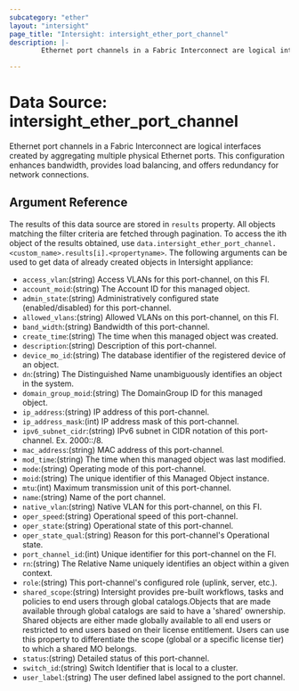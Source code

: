 ```yaml
---
subcategory: "ether"
layout: "intersight"
page_title: "Intersight: intersight_ether_port_channel"
description: |-
        Ethernet port channels in a Fabric Interconnect are logical interfaces created by aggregating multiple physical Ethernet ports. This configuration enhances bandwidth, provides load balancing, and offers redundancy for network connections.

---
```


# Data Source: intersight_ether_port_channel
Ethernet port channels in a Fabric Interconnect are logical interfaces created by aggregating multiple physical Ethernet ports. This configuration enhances bandwidth, provides load balancing, and offers redundancy for network connections.
## Argument Reference
The results of this data source are stored in `results` property.
All objects matching the filter criteria are fetched through pagination.
To access the ith object of the results obtained, use `data.intersight_ether_port_channel.<custom_name>.results[i].<propertyname>`.
The following arguments can be used to get data of already created objects in Intersight appliance:
* `access_vlan`:(string) Access VLANs for this port-channel, on this FI. 
* `account_moid`:(string) The Account ID for this managed object. 
* `admin_state`:(string) Administratively configured state (enabled/disabled) for this port-channel. 
* `allowed_vlans`:(string) Allowed VLANs on this port-channel, on this FI. 
* `band_width`:(string) Bandwidth of this port-channel. 
* `create_time`:(string) The time when this managed object was created. 
* `description`:(string) Description of this port-channel. 
* `device_mo_id`:(string) The database identifier of the registered device of an object. 
* `dn`:(string) The Distinguished Name unambiguously identifies an object in the system. 
* `domain_group_moid`:(string) The DomainGroup ID for this managed object. 
* `ip_address`:(string) IP address of this port-channel. 
* `ip_address_mask`:(int) IP address mask of this port-channel. 
* `ipv6_subnet_cidr`:(string) IPv6 subnet in CIDR notation of this port-channel. Ex. 2000::/8. 
* `mac_address`:(string) MAC address of this port-channel. 
* `mod_time`:(string) The time when this managed object was last modified. 
* `mode`:(string) Operating mode of this port-channel. 
* `moid`:(string) The unique identifier of this Managed Object instance. 
* `mtu`:(int) Maximum transmission unit of this port-channel. 
* `name`:(string) Name of the port channel. 
* `native_vlan`:(string) Native VLAN for this port-channel, on this FI. 
* `oper_speed`:(string) Operational speed of this port-channel. 
* `oper_state`:(string) Operational state of this port-channel. 
* `oper_state_qual`:(string) Reason for this port-channel's Operational state. 
* `port_channel_id`:(int) Unique identifier for this port-channel on the FI. 
* `rn`:(string) The Relative Name uniquely identifies an object within a given context. 
* `role`:(string) This port-channel's configured role (uplink, server, etc.). 
* `shared_scope`:(string) Intersight provides pre-built workflows, tasks and policies to end users through global catalogs.Objects that are made available through global catalogs are said to have a 'shared' ownership. Shared objects are either made globally available to all end users or restricted to end users based on their license entitlement. Users can use this property to differentiate the scope (global or a specific license tier) to which a shared MO belongs. 
* `status`:(string) Detailed status of this port-channel. 
* `switch_id`:(string) Switch Identifier that is local to a cluster. 
* `user_label`:(string) The user defined label assigned to the port channel. 
 
